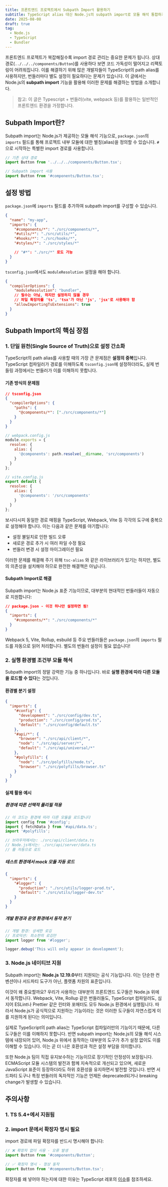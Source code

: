 ```yaml
---
title: 프론트엔드 프로젝트에서 Subpath Import 활용하기
subtitle: TypeScript alias 대신 Node.js의 subpath import로 모듈 해석 통합하기
date: 2025-08-08
draft: true
tag:
  - Node.js
  - TypeScript
  - Bundler
---
```


프론트엔드 프로젝트가 복잡해질수록 import 경로 관리는 중요한 문제가 됩니다. 상대 경로(`../../../components/Button`)를 사용하다 보면 코드 가독성이 떨어지고 리팩토링이 어려워집니다. 이를 해결하기 위해 많은 개발자들이 TypeScript의 path alias를 사용하지만, 번들러마다 별도 설정이 필요하다는 문제가 있습니다. 이 글에서는 Node.js의 **subpath import** 기능을 활용해 이러한 문제를 해결하는 방법을 소개합니다.

> 참고: 이 글은 Typescript + 번들러(vite, webpack 등)를 활용하는 일반적인 프론트엔드 환경을 가정합니다.

## Subpath Import란?

Subpath import는 Node.js가 제공하는 모듈 해석 기능으로, `package.json`의 `imports` 필드를 통해 프로젝트 내부 모듈에 대한 별칭(alias)을 정의할 수 있습니다. `#`으로 시작하는 특별한 import 경로를 사용합니다.

```javascript
// 기존 상대 경로
import Button from '../../../components/Button.tsx';

// Subpath import 사용
import Button from '#components/Button.tsx';
```

## 설정 방법

`package.json`에 `imports` 필드를 추가하여 subpath import를 구성할 수 있습니다.

```json
{
  "name": "my-app",
  "imports": {
    "#components/*": "./src/components/*",
    "#utils/*": "./src/utils/*",
    "#hooks/*": "./src/hooks/*",
    "#styles/*": "./src/styles/*"

    // "#*": "./src/*" 로도 가능
  }
}
```

`tsconfig.json`에서도 `moduleResolution` 설정을 해야 합니다.

```json
{
  "compilerOptions": {
    "moduleResolution": "bundler",
    // 필수는 아님, 하지만 설정하지 않을 경우
    // 파일 확장자를 'ts', 'tsx'가 아닌 'js', 'jsx'로 사용해야 함
    "allowImportingTsExtensions": true 
  }
}
```

## Subpath Import의 핵심 장점

### 1. 단일 원천(Single Source of Truth)으로 설정 간소화

TypeScript의 path alias를 사용할 때의 가장 큰 문제점은 **설정의 중복**입니다. TypeScript 컴파일러가 경로를 이해하도록 `tsconfig.json`에 설정하더라도, 실제 번들링 과정에서는 번들러가 이를 이해하지 못합니다.

#### 기존 방식의 문제점

```json
// tsconfig.json
{
  "compilerOptions": {
    "paths": {
      "@components/*": ["./src/components/*"]
    }
  }
}
```

```javascript
// webpack.config.js
module.exports = {
  resolve: {
    alias: {
      '@components': path.resolve(__dirname, 'src/components')
    }
  }
};
```

```javascript
// vite.config.js
export default {
  resolve: {
    alias: {
      '@components': '/src/components'
    }
  }
};
```

보시다시피 동일한 경로 매핑을 TypeScript, Webpack, Vite 등 각각의 도구에 중복으로 설정해야 합니다. 이는 다음과 같은 문제를 야기합니다:

- 설정 불일치로 인한 빌드 오류
- 새로운 경로 추가 시 여러 파일 수정 필요
- 번들러 변경 시 설정 마이그레이션 필요

이러한 문제를 해결해 주기 위해 `tsc-alias` 와 같은 라이브러리가 있기는 하지만, 별도의 의존성을 설치해야 하므로 완전한 해결책은 아닙니다.

#### Subpath Import로 해결

Subpath import는 Node.js 표준 기능이므로, 대부분의 현대적인 번들러들이 자동으로 지원합니다:

```json
// package.json - 이것 하나만 설정하면 됨!
{
  "imports": {
    "#components/*": "./src/components/*"
  }
}
```

Webpack 5, Vite, Rollup, esbuild 등 주요 번들러들은 `package.json`의 `imports` 필드를 자동으로 읽어 처리합니다. 별도의 번들러 설정이 필요 없습니다!

### 2. 실행 환경별 조건부 모듈 해석

Subpath import의 정말 강력한 기능 중 하나입니다. 바로 **실행 환경에 따라 다른 모듈을 로드할 수 있다**는 것입니다.

#### 환경별 분기 설정

```json
{
  "imports": {
    "#config": {
      "development": "./src/config/dev.ts",
      "production": "./src/config/prod.ts",
      "default": "./src/config/default.ts"
    },
    "#api/*": {
      "browser": "./src/api/client/*",
      "node": "./src/api/server/*",
      "default": "./src/api/universal/*"
    },
    "#polyfills": {
      "node": "./src/polyfills/node.ts",
      "browser": "./src/polyfills/browser.ts"
    }
  }
}
```

#### 실제 활용 예시

##### 환경에 따른 선택적 폴리필 적용
```typescript
// 이 코드는 환경에 따라 다른 모듈을 로드합니다
import config from '#config';
import { fetchData } from '#api/data.ts';
import '#polyfills';

// 브라우저에서는: ./src/api/client/data.ts
// Node.js에서는: ./src/api/server/data.ts
// 를 자동으로 로드
```

##### 테스트 환경에서 mock 모듈 자동 로드
```json
{
  "imports": {
    "#logger": {
      "production": "./src/utils/logger-prod.ts",
      "default": "./src/utils/logger-dev.ts"
    }
  }
}
```

##### 개발 환경과 운영 환경에서 동작 분기
```javascript
// 개발 환경: 상세한 로깅
// 프로덕션: 최소한의 로깅만
import logger from '#logger';

logger.debug('This will only appear in development');
```

### 3. Node.js 네이티브 지원

Subpath import는 **Node.js 12.19.0**부터 지원되는 공식 기능입니다. 이는 단순한 컨벤션이나 서드파티 도구가 아닌, 플랫폼 차원의 표준입니다.

이것이 왜 중요할까요? 우리가 사용하는 대부분의 프론트엔드 도구들은 Node.js 위에서 동작합니다. Webpack, Vite, Rollup 같은 번들러들도, TypeScript 컴파일러도, 심지어 ESLint나 Prettier 같은 린터와 포매터도 모두 Node.js 환경에서 실행됩니다. 따라서 Node.js가 공식적으로 지원하는 기능이라는 것은 이러한 도구들이 자연스럽게 이를 지원하게 된다는 의미입니다.

실제로 TypeScript의 path alias는 TypeScript 컴파일러만의 기능이기 때문에, 다른 도구들은 이를 이해하지 못합니다. 반면 subpath import는 Node.js의 모듈 해석 시스템에 내장되어 있어, Node.js 위에서 동작하는 대부분의 도구가 추가 설정 없이도 이를 이해할 수 있습니다. 이는 곧 더 나은 호환성과 적은 설정 부담을 의미합니다.

또한 Node.js 팀이 직접 유지보수하는 기능이므로 장기적인 안정성이 보장됩니다. ECMAScript 모듈 시스템의 발전과 함께 지속적으로 개선되고 있으며, 새로운 JavaScript 표준이 등장하더라도 하위 호환성을 유지하면서 발전할 것입니다. 반면 서드파티 도구나 특정 번들러의 독자적인 기능은 언제든 deprecated되거나 breaking change가 발생할 수 있습니다.


## 주의사항

### 1. TS 5.4+에서 지원됨

### 2. import 문에서 확장자 명시 필요

import 경로에 파일 확장자를 반드시 명시해야 합니다:

```typescript
// ❌ 확장자 없이 사용 - 오류 발생
import Button from '#components/Button';

// ✅ 확장자 명시 - 정상 동작
import Button from '#components/Button.tsx';
```

확장자를 왜 넣어야 하는지에 대한 이유는 TypeScript 레포의 [이슈](https://github.com/microsoft/TypeScript/issues/60003#issuecomment-2364130579)를 참조하세요.